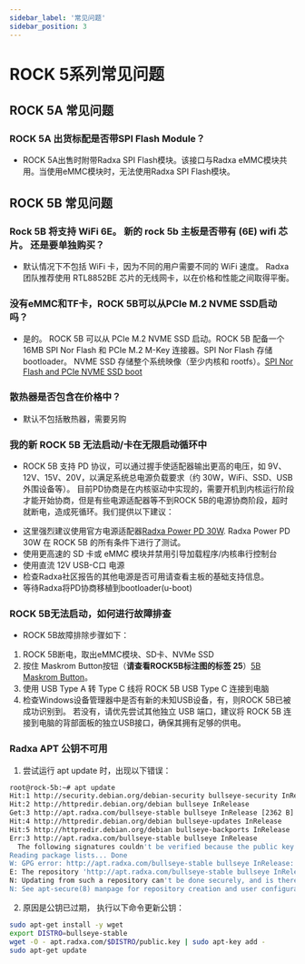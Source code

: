 ```yaml
---
sidebar_label: '常见问题'
sidebar_position: 3
---
```


# ROCK 5系列常见问题

## ROCK 5A 常见问题

### ROCK 5A 出货标配是否带SPI Flash Module？

* ROCK 5A出售时附带Radxa SPI Flash模块。该接口与Radxa eMMC模块共用。当使用eMMC模块时，无法使用Radxa SPI Flash模块。

## ROCK 5B 常见问题

### Rock 5B 将支持 WiFi 6E。 新的 rock 5b 主板是否带有 (6E) wifi 芯片。 还是要单独购买？

* 默认情况下不包括 WiFi 卡，因为不同的用户需要不同的 WiFi 速度。 Radxa 团队推荐使用 RTL8852BE 芯片的无线网卡，以在价格和性能之间取得平衡。

### 没有eMMC和TF卡，ROCK 5B可以从PCIe M.2 NVME SSD启动吗？

* 是的。 ROCK 5B 可以从 PCIe M.2 NVME SSD 启动。ROCK 5B 配备一个 16MB SPI Nor Flash 和 PCIe M.2 M-Key 连接器。SPI Nor Flash 存储 bootloader。 NVME SSD 存储整个系统映像（至少内核和 rootfs）。[SPI Nor Flash and PCIe NVME SSD boot](/rock5/lowlevel-development/bootloader_spi_flash)

### 散热器是否包含在价格中？
	
* 默认不包括散热器，需要另购

### 我的新 ROCK 5B 无法启动/卡在无限启动循环中

* ROCK 5B 支持 PD 协议，可以通过握手使适配器输出更高的电压，如 9V、12V、15V、20V，以满足系统总电源负载要求（约 30W，WiFi、SSD、USB 外围设备等）。 目前PD协商是在内核驱动中实现的，需要开机到内核运行阶段才能开始协商，但是有些电源适配器等不到ROCK 5B的电源协商阶段，超时就断电，造成死循环。我们提供以下建议：

- 这里强烈建议使用官方电源适配器[Radxa Power PD 30W](/accessories/pd_30w). Radxa Power PD 30W 在 ROCK 5B 的所有条件下进行了测试。
- 使用更高速的 SD 卡或 eMMC 模块并禁用引导加载程序/内核串行控制台
- 使用直流 12V USB-C口 电源
- 检查Radxa社区报告的其他电源是否可用请查看主板的基础支持信息。
- 等待Radxa将PD协商移植到bootloader(u-boot)

### ROCK 5B无法启动，如何进行故障排查

* ROCK 5B故障排除步骤如下：
1. ROCK 5B断电，取出eMMC模块、SD卡、NVMe SSD
2. 按住 Maskrom Button按钮（**请查看ROCK5B标注图的标签 25**）[5B Maskrom Button](/rock5/rock5b/getting-started/overview)。
3. 使用 USB Type A 转 Type C 线将 ROCK 5B USB Type C 连接到电脑
4. 检查Windows设备管理器中是否有新的未知USB设备，有，则ROCK 5B已被成功识别到。 若没有，请优先尝试其他独立 USB 端口，建议将 ROCK 5B 连接到电脑的背部面板的独立USB接口，确保其拥有足够的供电。

### Radxa APT 公钥不可用

1. 尝试运行 apt update 时，出现以下错误：

```bash
root@rock-5b:~# apt update
Hit:1 http://security.debian.org/debian-security bullseye-security InRelease   
Hit:2 http://httpredir.debian.org/debian bullseye InRelease                    
Get:3 http://apt.radxa.com/bullseye-stable bullseye InRelease [2362 B]
Hit:4 http://httpredir.debian.org/debian bullseye-updates InRelease
Hit:5 http://httpredir.debian.org/debian bullseye-backports InRelease
Err:3 http://apt.radxa.com/bullseye-stable bullseye InRelease
  The following signatures couldn't be verified because the public key is not available: NO_PUBKEY 9B98116C9AA302C7
Reading package lists... Done
W: GPG error: http://apt.radxa.com/bullseye-stable bullseye InRelease: The following signatures couldn't be verified because the public key is not available: NO_PUBKEY 9B98116C9AA302C7
E: The repository 'http://apt.radxa.com/bullseye-stable bullseye InRelease' is not signed.
N: Updating from such a repository can't be done securely, and is therefore disabled by default.
N: See apt-secure(8) manpage for repository creation and user configuration details.
```
2. 原因是公钥已过期， 执行以下命令更新公钥：

```bash
sudo apt-get install -y wget
export DISTRO=bullseye-stable
wget -O - apt.radxa.com/$DISTRO/public.key | sudo apt-key add -
sudo apt-get update
```

